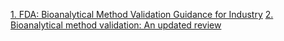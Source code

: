 [1. FDA: Bioanalytical Method Validation Guidance for Industry](https://www.fda.gov/files/drugs/published/Bioanalytical-Method-Validation-Guidance-for-Industry.pdf)
[2. Bioanalytical method validation: An updated review](https://www.ncbi.nlm.nih.gov/pmc/articles/PMC3658022/)